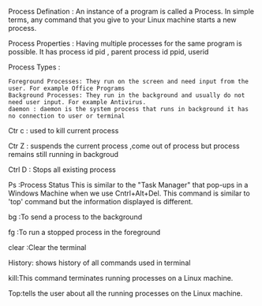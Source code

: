 Process Defination :
	An instance of a program is called a Process. In simple terms, any command that you give to your Linux machine starts a new process.  
	
	
Process Properties :
	Having multiple processes for the same program is possible. 
	It has process id pid , parent process id ppid, userid

Process Types :

    Foreground Processes: They run on the screen and need input from the user. For example Office Programs
    Background Processes: They run in the background and usually do not need user input. For example Antivirus.
    daemon : daemon is the system process that runs in background it has no connection to user or terminal

Ctr c : used to kill current process

Ctr Z : suspends the current process ,come out of process but process remains still running in backgroud

Ctrl D : Stops all existing process 

Ps :Process Status This is similar to the "Task Manager" that pop-ups in a Windows Machine when we use Cntrl+Alt+Del. This command is similar to 'top' command but the information displayed is different.

bg :To send a process to the background

fg :To run a stopped process in the foreground

clear :Clear the terminal

History: shows history of all commands used in terminal

kill:This command terminates running processes on a Linux machine. 

Top:tells the user about all the running processes on the Linux machine.
